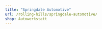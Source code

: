```yaml
---
title: "Springdale Automotive"
url: /rolling-hills/springdale-automotive/
shop: Autowerkstatt
---
```

